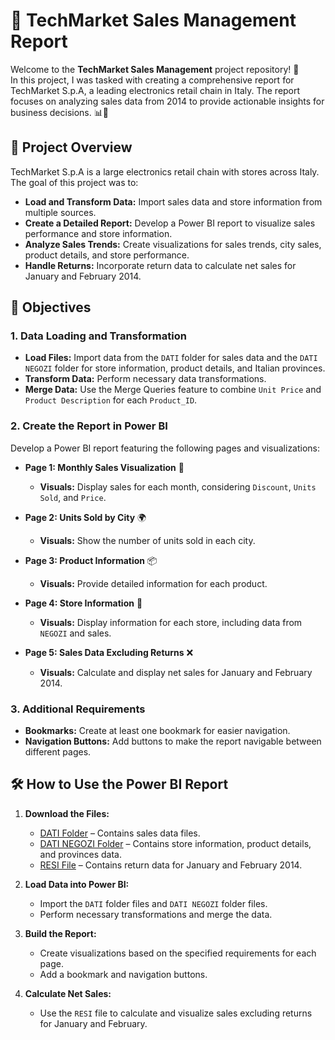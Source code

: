 # 🛒 TechMarket Sales Management Report

Welcome to the **TechMarket Sales Management** project repository! 🌟  
In this project, I was tasked with creating a comprehensive report for TechMarket S.p.A, a leading electronics retail chain in Italy. The report focuses on analyzing sales data from 2014 to provide actionable insights for business decisions. 📊💼

## 📂 Project Overview

TechMarket S.p.A is a large electronics retail chain with stores across Italy. The goal of this project was to:

- **Load and Transform Data:** Import sales data and store information from multiple sources.
- **Create a Detailed Report:** Develop a Power BI report to visualize sales performance and store information.
- **Analyze Sales Trends:** Create visualizations for sales trends, city sales, product details, and store performance.
- **Handle Returns:** Incorporate return data to calculate net sales for January and February 2014.

## 🎯 Objectives

### 1. Data Loading and Transformation

- **Load Files:** Import data from the `DATI` folder for sales data and the `DATI NEGOZI` folder for store information, product details, and Italian provinces.
- **Transform Data:** Perform necessary data transformations.
- **Merge Data:** Use the Merge Queries feature to combine `Unit Price` and `Product Description` for each `Product_ID`.

### 2. Create the Report in Power BI

Develop a Power BI report featuring the following pages and visualizations:

- **Page 1: Monthly Sales Visualization** 📅
  - **Visuals:** Display sales for each month, considering `Discount`, `Units Sold`, and `Price`.

- **Page 2: Units Sold by City** 🌍
  - **Visuals:** Show the number of units sold in each city.

- **Page 3: Product Information** 📦
  - **Visuals:** Provide detailed information for each product.

- **Page 4: Store Information** 🏪
  - **Visuals:** Display information for each store, including data from `NEGOZI` and sales.

- **Page 5: Sales Data Excluding Returns** ❌
  - **Visuals:** Calculate and display net sales for January and February 2014.

### 3. Additional Requirements

- **Bookmarks:** Create at least one bookmark for easier navigation.
- **Navigation Buttons:** Add buttons to make the report navigable between different pages.

## 🛠️ How to Use the Power BI Report

1. **Download the Files:**
   - [DATI Folder](#) – Contains sales data files.
   - [DATI NEGOZI Folder](#) – Contains store information, product details, and provinces data.
   - [RESI File](#) – Contains return data for January and February 2014.

2. **Load Data into Power BI:**
   - Import the `DATI` folder files and `DATI NEGOZI` folder files.
   - Perform necessary transformations and merge the data.

3. **Build the Report:**
   - Create visualizations based on the specified requirements for each page.
   - Add a bookmark and navigation buttons.

4. **Calculate Net Sales:**
   - Use the `RESI` file to calculate and visualize sales excluding returns for January and February.


